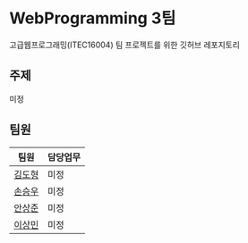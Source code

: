 # WebProgramming 3팀
고급웹프로그래밍(ITEC16004) 팀 프로젝트를 위한 깃허브 레포지토리

## 주제

미정

## 팀원

| 팀원 | 담당업무 |
|-----|---------|
|[김도형](https://github.com/DooooH)|미정|
|[손승우](https://github.com/S0N05)|미정|
|[안상준](https://github.com/twknds)|미정|
|[이상민](https://github.com/Sangmeeeee)|미정|

